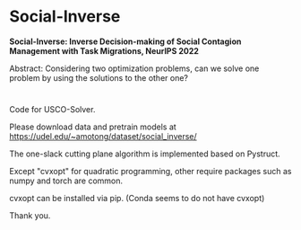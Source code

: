 # Social-Inverse

**Social-Inverse: Inverse Decision-making of Social Contagion Management with Task Migrations, NeurIPS 2022**



Abstract: Considering two optimization problems, can we solve one problem by using the solutions to the other one?

#

Code for USCO-Solver.

Please download data and pretrain models at https://udel.edu/~amotong/dataset/social_inverse/

The one-slack cutting plane algorithm is implemented based on Pystruct.

Except "cvxopt" for quadratic programming, other require packages such as numpy and torch are common.

cvxopt can be installed via pip. (Conda seems to do not have cvxopt)

Thank you.


